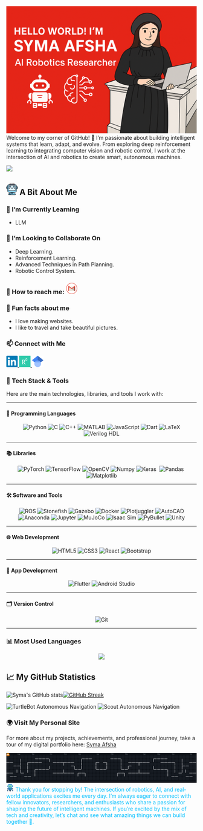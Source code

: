 <img src="symaafsha/public/AD2A3FF7-8F07-4DC3-8D1F-3756B1DF1D45.png"/>

<div style="color: "red";">
Welcome to my corner of GitHub! 🌟 
I’m passionate about building intelligent systems that learn, adapt, and evolve. From exploring deep reinforcement learning to integrating computer vision and robotic control, I work at the intersection of AI and robotics to create smart, autonomous machines.
</div>


![](https://komarev.com/ghpvc/?username=syma-afsha&label=PROFILE+VIEWS)


## <img src="https://github.com/syma-afsha/syma-afsha/blob/main/symaafsha/src/image/ai.png" alt="LinkedIn" style="width:30px; height:30px;"> A Bit About Me
### 🌱 I’m Currently Learning
- LLM
### 🚀 I’m Looking to Collaborate On
- Deep Learning.
- Reinforcement Learning.
- Advanced Techniques in Path Planning.
- Robotic Control System.
### 📢 How to reach me: <a href="mailto:symaafsha.eece@gmail.com"><img src="https://github.com/syma-afsha/syma-afsha/blob/main/symaafsha/src/image/footer-mail.png" alt="Email" style="width:30px; height:30px;"></a>
### 🎉 Fun facts about me
- I love making websites.
- I like to travel and take beautiful pictures.
### 📫 Connect with Me
<a href="https://www.linkedin.com/in/syma-afsha/" target="_blank">
    <img src="https://github.com/syma-afsha/syma-afsha/blob/main/symaafsha/src/image/footer-linkedin.png" alt="LinkedIn" style="width:30px; height:30px;">
</a>
<a href="https://www.researchgate.net/profile/Syma-Afsha" target="_blank">
    <img src="https://github.com/syma-afsha/syma-afsha/blob/main/symaafsha/src/image/footer-researchgate.png" alt="ResearchGate" style="width:30px; height:30px;">
</a>
 <a href="https://scholar.google.com/citations?hl=en&user=W-tNEtEAAAAJ" target="_blank">
    <img src="https://github.com/syma-afsha/syma-afsha/blob/main/symaafsha/src/image/googlescholar.png" alt="Google Scholar" style="width:30px; height:30px;">
</a>

### 🚀 Tech Stack & Tools

Here are the main technologies, libraries, and tools I work with:

---
#### 🔧 Programming Languages
<p align="center">
  <img src="https://img.shields.io/badge/Python-3776AB?style=for-the-badge&logo=python&logoColor=white" alt="Python"/>
  <img src="https://img.shields.io/badge/C-A8B9CC?style=for-the-badge&logo=c&logoColor=white" alt="C"/>
  <img src="https://img.shields.io/badge/C++-00599C?style=for-the-badge&logo=c%2B%2B&logoColor=white" alt="C++"/>
  <img src="https://img.shields.io/badge/MATLAB-0076A8?style=for-the-badge&logo=mathworks&logoColor=white" alt="MATLAB"/>
  <img src="https://img.shields.io/badge/JavaScript-F7DF1E?style=for-the-badge&logo=javascript&logoColor=black" alt="JavaScript"/>
  <img src="https://img.shields.io/badge/Dart-0175C2?style=for-the-badge&logo=dart&logoColor=white" alt="Dart"/>
  <img src="https://img.shields.io/badge/LaTeX-008080?style=for-the-badge&logo=latex&logoColor=white" alt="LaTeX"/>
  <img src="https://img.shields.io/badge/Verilog%20HDL-blue?style=for-the-badge" alt="Verilog HDL"/>
</p>

---

#### 📚 Libraries
<p align="center">
  <img src="https://img.shields.io/badge/PyTorch-EE4C2C?style=for-the-badge&logo=pytorch&logoColor=white" alt="PyTorch"/>
  <img src="https://img.shields.io/badge/TensorFlow-FF6F00?style=for-the-badge&logo=tensorflow&logoColor=white" alt="TensorFlow"/>
  <img src="https://img.shields.io/badge/OpenCV-5C3EE8?style=for-the-badge&logo=opencv&logoColor=white" alt="OpenCV"/>
  <img src="https://img.shields.io/badge/Numpy-013243?style=for-the-badge&logo=numpy&logoColor=white" alt="Numpy"/>
 <img src="https://img.shields.io/badge/Keras-D00000?style=for-the-badge&logo=keras&logoColor=white" alt="Keras"/> <img>
 <img src="https://img.shields.io/badge/Pandas-150458?style=for-the-badge&logo=pandas&logoColor=white" alt="Pandas"/> <img>
  <img src="https://img.shields.io/badge/Matplotlib-009688?style=for-the-badge&logo=python&logoColor=white" alt="Matplotlib"/>
</p>

---

#### 🛠️ Software and Tools
<p align="center">
  <img src="https://img.shields.io/badge/ROS-22314E?style=for-the-badge&logo=ros&logoColor=white" alt="ROS"/>
  <img src="https://img.shields.io/badge/Stonefish-008080?style=for-the-badge" alt="Stonefish"/>
  <img src="https://img.shields.io/badge/Gazebo-FFCB2E?style=for-the-badge&logo=gnu-bash&logoColor=white" alt="Gazebo"/>
  <img src="https://img.shields.io/badge/Docker-2496ED?style=for-the-badge&logo=docker&logoColor=white" alt="Docker"/>
  <img src="https://img.shields.io/badge/Plotjuggler-61DAFB?style=for-the-badge" alt="Plotjuggler"/>
  <img src="https://img.shields.io/badge/AutoCAD-EE3124?style=for-the-badge&logo=autodesk&logoColor=white" alt="AutoCAD"/>
  <img src="https://img.shields.io/badge/Anaconda-44A833?style=for-the-badge&logo=anaconda&logoColor=white" alt="Anaconda"/>
  <img src="https://img.shields.io/badge/Jupyter-F37626?style=for-the-badge&logo=jupyter&logoColor=white" alt="Jupyter"/>
  <img src="https://img.shields.io/badge/MuJoCo-2F2F2F?style=for-the-badge&logo=Mujoco&logoColor=white" alt="MuJoCo"/>
  <img src="https://img.shields.io/badge/Isaac%20Sim-00BFFF?style=for-the-badge&logo=Isaac%20Sim&logoColor=white" alt="Isaac Sim"/>
  <img src="https://img.shields.io/badge/PyBullet-FF6F61?style=for-the-badge&logo=PyBullet&logoColor=white" alt="PyBullet"/>
  <img src="https://img.shields.io/badge/Unity-333333?style=for-the-badge&logo=unity&logoColor=white" alt="Unity"/>
</p>


---

#### 🌐 Web Development
<p align="center">
  <img src="https://img.shields.io/badge/HTML5-E34F26?style=for-the-badge&logo=html5&logoColor=white" alt="HTML5"/>
  <img src="https://img.shields.io/badge/CSS3-1572B6?style=for-the-badge&logo=css3&logoColor=white" alt="CSS3"/>
  <img src="https://img.shields.io/badge/React-61DAFB?style=for-the-badge&logo=react&logoColor=black" alt="React"/>
  <img src="https://img.shields.io/badge/Bootstrap-563D7C?style=for-the-badge&logo=bootstrap&logoColor=white" alt="Bootstrap"/>
</p>

---

#### 📱 App Development
<p align="center">
  <img src="https://img.shields.io/badge/Flutter-02569B?style=for-the-badge&logo=flutter&logoColor=white" alt="Flutter"/>
  <img src="https://img.shields.io/badge/Android%20Studio-3DDC84?style=for-the-badge&logo=android-studio&logoColor=white" alt="Android Studio"/>
</p>

---

#### 🗂️ Version Control
<p align="center">
  <img src="https://img.shields.io/badge/Git-F05032?style=for-the-badge&logo=git&logoColor=white" alt="Git"/>
</p>


---

### 📊 Most Used Languages

<div align="center">
  <img src="https://github-readme-stats.vercel.app/api/top-langs/?username=syma-afsha&langs_count=8&layout=compact&theme=dracula&hide_border=false" width="400px">
</div>


## 📈 My GitHub Statistics

![Syma's GitHub stats](https://github-readme-stats.vercel.app/api?username=syma-afsha&show_icons=true&layout=compact&card_width=220&theme=dark)[![GitHub Streak](https://github-readme-streak-stats.herokuapp.com?user=syma-afsha&theme=dark&card_width=320)](https://git.io/streak-stats)
 






<img src="https://github.com/syma-afsha/syma-afsha/blob/main/symaafsha/src/image/planning.gif" alt="TurtleBot Autonomous Navigation" width="400" height="600"> <img src="https://github.com/syma-afsha/syma-afsha/blob/main/symaafsha/src/image/scout.gif" alt="Scout Autonomous Navigation" width="400" height="600">

### 🌍 Visit My Personal Site

For more about my projects, achievements, and professional journey, take a tour of my digital portfolio here: [Syma Afsha](https://syma-afsha.github.io/syma-afsha/)


<picture>
 <source media="(prefers-color-scheme: dark)" srcset="https://github.com/syma-afsha/syma-afsha/blob/output/pacman-contribution-graph-dark.svg"/>

  <img alt="pacman contribution graph" src="https://github.com/syma-afsha/syma-afsha/blob/output/pacman-contribution-graph-dark.svg">
</picture>






<div style="color: #00BFFF;">
<img src="https://github.com/syma-afsha/syma-afsha/blob/main/symaafsha/src/image/robot.png" alt="LinkedIn" style="width:20px; height:20px;">  Thank you for stopping by! The intersection of robotics, AI, and real-world applications excites me every day. I’m always eager to connect with fellow innovators, researchers, and enthusiasts who share a passion for shaping the future of intelligent machines. If you’re excited by the mix of tech and creativity, let’s chat and see what amazing things we can build together 🤝.
</div>
